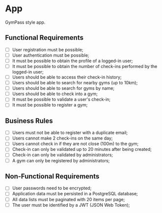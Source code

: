 # App

GymPass style app.

## Functional Requirements

- [ ] User registration must be possible;
- [ ] User authentication must be possible;
- [ ] It must be possible to obtain the profile of a logged-in user;
- [ ] It must be possible to obtain the number of check-ins performed by the logged-in user;
- [ ] Users should be able to access their check-in history;
- [ ] Users should be able to search for nearby gyms (up to 10km);
- [ ] Users should be able to search for gyms by name;
- [ ] Users should be able to check into a gym;
- [ ] It must be possible to validate a user's check-in;
- [ ] It must be possible to register a gym;

## Business Rules

- [ ] Users must not be able to register with a duplicate email;
- [ ] Users cannot make 2 check-ins on the same day;
- [ ] Users cannot check in if they are not close (100m) to the gym;
- [ ] Check-in can only be validated up to 20 minutes after being created;
- [ ] Check-in can only be validated by administrators;
- [ ] A gym can only be registered by administrators;

## Non-Functional Requirements

- [ ] User passwords need to be encrypted;
- [ ] Application data must be persisted in a PostgreSQL database;
- [ ] All data lists must be paginated with 20 items per page;
- [ ] The user must be identified by a JWT (JSON Web Token);
